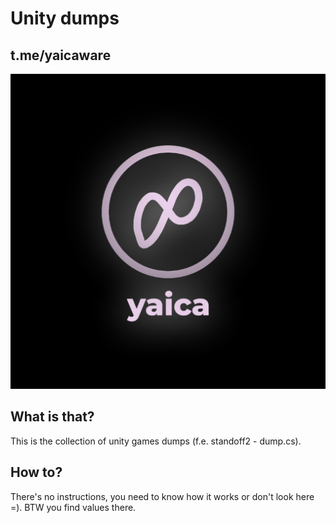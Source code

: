 # Unity dumps
## t.me/yaicaware
![image](https://github.com/yaicaware/.logo/raw/main/1665693320204.png)
## What is that?
This is the collection of unity games dumps (f.e. standoff2 - dump.cs).
## How to?
There's no instructions, you need to know how it works or don't look here =). BTW you find values there.

